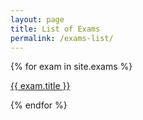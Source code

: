 ```yaml
---
layout: page
title: List of Exams
permalink: /exams-list/
---
```


{% for exam in site.exams %}
  <p>
    <a target="_parent" href="..{{ exam.url }}">
      {{ exam.title }}
    </a>
  </p>
{% endfor %}
